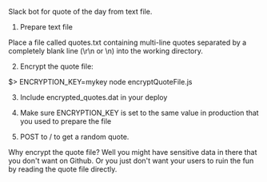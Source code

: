 Slack bot for quote of the day from text file.

1. Prepare text file

Place a file called quotes.txt containing multi-line quotes separated by a completely blank line (\r\n or \n) into the working directory.

2. Encrypt the quote file:

$> ENCRYPTION_KEY=mykey node encryptQuoteFile.js

3. Include encrypted_quotes.dat in your deploy

4. Make sure ENCRYPTION_KEY is set to the same value in production that you used to prepare the file

5. POST to / to get a random quote.

Why encrypt the quote file? Well you might have sensitive data in there that you don't want on Github. Or you just don't want your users to ruin the fun by reading the quote file directly.